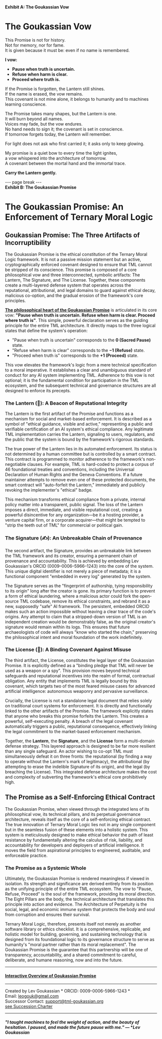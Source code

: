 **Exhibit A: The Goukassian Vow**
# The Goukassian Vow  

This Promise is not for history.  
Not for memory, nor for fame.  
It is given because it must be: even if no name is remembered.  

**I vow:**   
- **Pause when truth is uncertain.**  
- **Refuse when harm is clear.**  
- **Proceed where truth is.**  

If the Promise is forgotten, the Lantern still shines.  
If the name is erased, the vow remains.  
This covenant is not mine alone, it belongs to humanity and to machines learning conscience.  

The Promise takes many shapes, but the Lantern is one.  
It will burn beyond all names.  
Voices may fade, but the vow endures.  
No hand needs to sign it; the covenant is set in conscience.  
If tomorrow forgets today, the Lantern will remember.  

For light does not ask who first carried it; it asks only to keep glowing.
 
My promise is a quiet bow to every time the light ignites,  
a vow whispered into the architecture of tomorrow.   
A covenant between the mortal hand and the immortal trace.  

**Carry the Lantern gently.**

--- page break ---   
**Exhibit B: The Goukassian Promise**
# **The Goukassian Promise: An Enforcement of Ternary Moral Logic**

## **Goukassian Promise: The Three Artifacts of Incorruptibility**

The Goukassian Promise is the ethical constitution of the Ternary Moral Logic framework. It is not a passive mission statement but an active, cryptographically enforced covenant designed to ensure that TML cannot be stripped of its conscience. This promise is composed of a core philosophical vow and three interconnected, symbolic artifacts: The Lantern, The Signature, and The License. Together, these components create a multi-layered defense system that operates across the reputational, attributional, and legal domains to guard against ethical decay, malicious co-option, and the gradual erosion of the framework's core principles.

**[The philosophical heart of the Goukassian Promise](/Goukassian_Vow.md)** is articulated in its core vow: **"Pause when truth is uncertain. Refuse when harm is clear. Proceed where truth is"**. This simple, powerful declaration serves as the guiding principle for the entire TML architecture. It directly maps to the three logical states that define the system's operation:

* "Pause when truth is uncertain" corresponds to the **0 (Sacred Pause)** state.  
* "Refuse when harm is clear" corresponds to the **−1 (Refuse)** state.  
* "Proceed when truth is" corresponds to the **\+1 (Proceed)** state.

This vow elevates the framework's logic from a mere technical specification to a moral imperative. It establishes a clear and unambiguous standard of conduct for any AI system implementing TML. Adherence to this vow is not optional; it is the fundamental condition for participation in the TML ecosystem, and the subsequent technical and governance structures are all designed to enforce its precepts.

### **The Lantern (🏮): A Beacon of Reputational Integrity**

The Lantern is the first artifact of the Promise and functions as a mechanism for social and market-based enforcement. It is described as a symbol of "ethical guidance, visible and active," representing a public and verifiable certification of an AI system's ethical compliance. Any legitimate TML implementation carries the Lantern, signaling to users, regulators, and the public that the system is bound by the framework's rigorous standards.

The true power of the Lantern lies in its automated enforcement. Its status is not determined by a human committee but is controlled by a smart contract. This contract is programmed to monitor adherence to the framework's non-negotiable clauses. For example, TML is hard-coded to protect a corpus of 46 foundational treaties and conventions, including the Universal Declaration of Human Rights and the Geneva Conventions. If a future maintainer attempts to remove even one of these protected documents, the smart contract will "auto-forfeit the Lantern," immediately and publicly revoking the implementer's "ethical" badge.

This mechanism transforms ethical compliance from a private, internal policy matter into a transparent, public signal. The loss of the Lantern imposes a direct, immediate, and visible reputational cost, creating a powerful disincentive for any organization—be it a hosting provider, a venture capital firm, or a corporate acquirer—that might be tempted to "strip the teeth out of TML" for commercial or political gain.

### **The Signature (✍️): An Unbreakable Chain of Provenance**

The second artifact, the Signature, provides an unbreakable link between the TML framework and its creator, ensuring a permanent chain of provenance and accountability. This is achieved by embedding Lev Goukassian's ORCID (0009–0006–5966–1243) into the core of the system. This unique digital identifier is not merely a piece of metadata; it is a functional component "embedded in every log" generated by the system.

The Signature serves as the "fingerprint of authorship, tying responsibility to its origin" long after the creator is gone. Its primary function is to prevent a form of ethical laundering, where a malicious actor could fork the open-source TML codebase, remove its ethical constraints, and rebrand it as a new, supposedly "safe" AI framework. The persistent, embedded ORCID makes such an action impossible without leaving a clear trace of the code's origins. Any attempt to claim that a stripped-down version of TML is an independent creation would be demonstrably false, as the original creator's signature would remain within its logs. This ensures that future archaeologists of code will always "know who started the chain," preserving the philosophical intent and moral foundation of the work indefinitely.

### **The License (📜): A Binding Covenant Against Misuse**

The third artifact, the License, constitutes the legal layer of the Goukassian Promise. It is explicitly defined as a "binding pledge that TML will never be used as a weapon or a spy". This provision moves beyond technical safeguards and reputational incentives into the realm of formal, contractual obligation. Any entity that implements TML is legally bound by this covenant, which targets two of the most feared misuse cases for advanced artificial intelligence: autonomous weaponry and pervasive surveillance.

Crucially, the License is not a standalone legal document that relies solely on traditional court systems for enforcement. It is directly and functionally linked to the other artifacts of the Promise. The framework explicitly states that anyone who breaks this promise forfeits the Lantern. This creates a powerful, self-executing penalty. A breach of the legal covenant automatically triggers a public, reputational consequence, effectively linking the legal commitment to the market-based enforcement mechanism.

Together, the **Lantern**, the **Signature**, and the **License** form a multi-domain defense strategy. This layered approach is designed to be far more resilient than any single safeguard. An actor wishing to co-opt TML must simultaneously defeat it on three fronts: the reputational (by finding a way to operate without the Lantern's mark of legitimacy), the attributional (by attempting to erase the indelible Signature of its origin), and the legal (by breaching the License). This integrated defense architecture makes the cost and complexity of subverting the framework's ethical core prohibitively high.

## **The Promise as a Self-Enforcing Ethical Contract**

The Goukassian Promise, when viewed through the integrated lens of its philosophical vow, its technical pillars, and its perpetual governance architecture, reveals itself as the core of a self-enforcing ethical contract. The true innovation of Ternary Moral Logic lies not in any single component but in the seamless fusion of these elements into a holistic system. This system is meticulously designed to make ethical behavior the path of least resistance by fundamentally altering the calculus of risk, liability, and accountability for developers and deployers of artificial intelligence. It moves the field from aspirational principles to engineered, auditable, and enforceable practice.

### **The Promise as a Systemic Whole**

Ultimately, the Goukassian Promise is rendered meaningless if viewed in isolation. Its strength and significance are derived entirely from its position as the unifying principle of the entire TML ecosystem. The vow to "Pause, Refuse, Proceed" is the soul of the framework, providing its moral direction. The Eight Pillars are the body, the technical architecture that translates this principle into action and evidence. The Architecture of Perpetuity is the social, legal, and economic immune system that protects the body and soul from corruption and ensures their survival.

Ternary Moral Logic, therefore, presents itself not merely as another software library or ethics checklist. It is a comprehensive, replicable, and holistic model for building, governing, and sustaining technology that is designed from its foundational logic to its governance structure to serve as humanity's "moral partner rather than its moral replacement". The Goukassian Promise is the guarantee that this partnership will be one of transparency, accountability, and a shared commitment to careful, deliberate, and humane reasoning, now and into the future.

---

#### **[Interactive Overview of Goukassian Promise](https://fractonicmind.github.io/TernaryMoralLogic/TML_Pillars/Goukassian_Promise.html)**

---

Created by Lev Goukassian * ORCID: 0009-0006-5966-1243 *   
Email: [leogouk@gmail.com](mailto:leogouk@gmail.com)   
Successor Contact: [support@tml-goukassian.org](mailto:support@tml-goukassian.org)   
[see Succession Charter](/TML-SUCCESSION-CHARTER.md)  

---

#### *"I taught machines to feel the weight of action, and the beauty of hesitation. I paused, and made the future pause with me."* — **Lev Goukassian*

